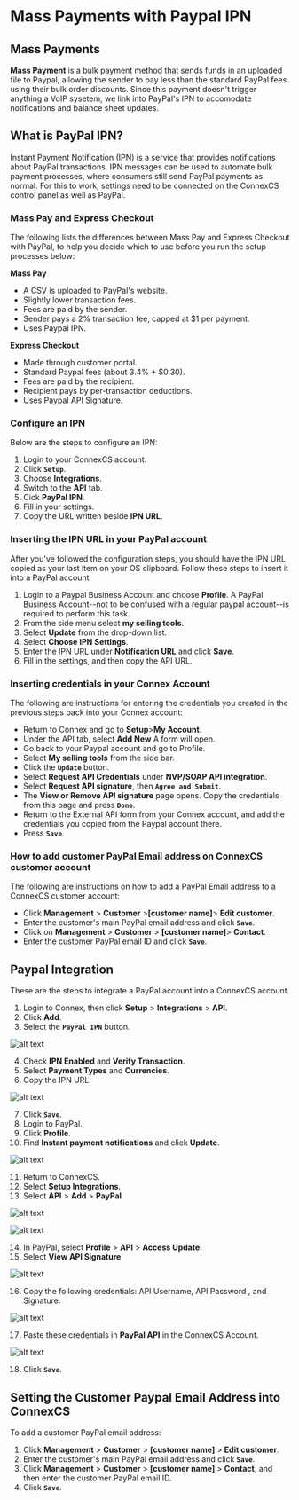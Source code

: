 # Mass Payments with Paypal IPN

## Mass Payments

**Mass Payment** is a bulk payment method that sends funds in an uploaded file to Paypal, allowing the sender to pay less than the standard PayPal fees using their bulk order discounts. Since this payment doesn't trigger anything a VoIP sysetem, we link into PayPal's IPN to accomodate notifications and balance sheet updates.

## What is PayPal IPN?

Instant Payment Notification (IPN) is a service that provides notifications about PayPal transactions. IPN messages can be used to automate bulk payment processes, where consumers still send PayPal payments as normal. For this to work, settings need to be connected on the ConnexCS control panel as well as PayPal.

### Mass Pay and Express Checkout
The following lists the differences between Mass Pay and Express Checkout with PayPal, to help you decide which to use before you run the setup processes below:

**Mass Pay**

- A CSV is uploaded to PayPal's website.
- Slightly lower transaction fees.
- Fees are paid by the sender.
- Sender pays a 2% transaction fee, capped at $1 per payment.
- Uses Paypal IPN.

**Express Checkout**

- Made through customer portal.
- Standard Paypal fees (about 3.4% + $0.30).
- Fees are paid by the recipient.
- Recipient pays by per-transaction deductions.
- Uses Paypal API Signature.

### Configure an IPN
Below are the steps to configure an IPN:

1. Login to your ConnexCS account.
2. Click **`Setup`**.
3. Choose **Integrations**.
4. Switch to the **API** tab. 
5. Cick **PayPal IPN**.
6. Fill in your settings.
7. Copy the URL written beside **IPN URL**.

### Inserting the IPN URL in your PayPal account
After you've followed the configuration steps, you should have the IPN URL copied as your last item on your OS clipboard. Follow these steps to insert it into a PayPal account.

1. Login to a Paypal Business Account and choose **Profile**. A PayPal Business Account--not to be confused with a regular paypal account--is required to perform this task.
2.  From the side menu select **my selling tools**.
3.  Select **Update** from the drop-down list.
4.  Select **Choose IPN Settings**.
5.  Enter the IPN URL under **Notification URL** and click **Save**. 
6.  Fill in the settings, and then copy the API URL.

### Inserting credentials in your Connex Account
The following are instructions for entering the credentials you created in the previous steps back into your Connex account:

* Return to Connex and go to **Setup**>**My Account**. 
* Under the API tab, select **Add New** A form will open.
* Go back to your Paypal account and go to Profile. 
* Select **My selling tools** from the side bar.
* Click the **`Update`** button.
* Select **Request API Credentials** under **NVP/SOAP API integration**.
* Select **Request API signature**, then **`Agree and Submit`**.
* The **View or Remove API signature** page opens. Copy the credentials from this page and press **`Done`**.
* Return to the External API form from your Connex account, and add the credentials you copied from the Paypal account there.
* Press **`Save`**.

### How to add customer PayPal Email address on ConnexCS customer account
The following are instructions on how to add a PayPal Email address to a ConnexCS customer account:

* Click **Management** > **Customer** >**[customer name]**> **Edit customer**.
* Enter the customer's main PayPal email address and click **`Save`**.
* Click on **Management** > **Customer** > **[customer name]**> **Contact**.  
* Enter the customer PayPal email ID and click **`Save`**.

## Paypal Integration

These are the steps to integrate a PayPal account into a ConnexCS account.

1. Login to Connex, then click **Setup** > **Integrations** > **API**.
2. Click **Add**.
3. Select the **`PayPal IPN`** button.

 ![alt text][paypal-2]

4. Check **IPN Enabled** and **Verify Transaction**.
5. Select **Payment Types** and **Currencies**.
6.	Copy the IPN URL.

 ![alt text][paypal-2b]

7.	Click **`Save`**.
8.	Login to PayPal.
9.	Click **Profile**.
10.	Find **Instant payment notifications** and click **Update**.

 ![alt text][paypal-3]
 
11.	Return to ConnexCS.
1.  Select **Setup Integrations**.
2.  Select **API** > **Add** > **PayPal**

 ![alt text][paypal-12]

 ![alt text][paypal-6]

14.	In PayPal, select **Profile** > **API** > **Access Update**.
15.	Select **View API Signature**
 
 ![alt text][paypal-8] 
 
16.	Copy the following credentials:
API Username, API Password , and Signature.
 
 ![alt text][paypal-9] 
 
17.	Paste these credentials in **PayPal API** in the  ConnexCS Account.

 ![alt text][paypal-16]

18.	Click **`Save`**.

## Setting the Customer Paypal Email Address into ConnexCS
To add a customer PayPal email address:

1. Click **Management** > **Customer** > **[customer name]** > **Edit customer**.
2. Enter the customer's main PayPal email address and click **`Save`**.
3. Click **Management** > **Customer** > **[customer name]** > **Contact**, and then enter the customer PayPal email ID.
4. Click **`Save`**.

[paypal-2]: /setup/img/84.png "Paypal-2"
[paypal-3]: /setup/img/paypal-3.png "Paypal-3"
[paypal-6]: /setup/img/paypal-6.png "Paypal-6"
[paypal-8]: /setup/img/paypal-8.png "Paypal-8"
[paypal-9]: /setup/img/paypal-9.png "Paypal-9"
[paypal-12]: /setup/img/paypal-12.png "Paypal-12"
[paypal-16]: /setup/img/85.png "Paypal-16"
[paypal-2b]: /setup/img/84-b.png "Paypal-2b"

